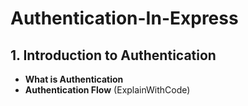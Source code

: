 # Authentication-In-Express

## 1. Introduction to Authentication
- **What is Authentication**
- **Authentication Flow** (ExplainWithCode)
